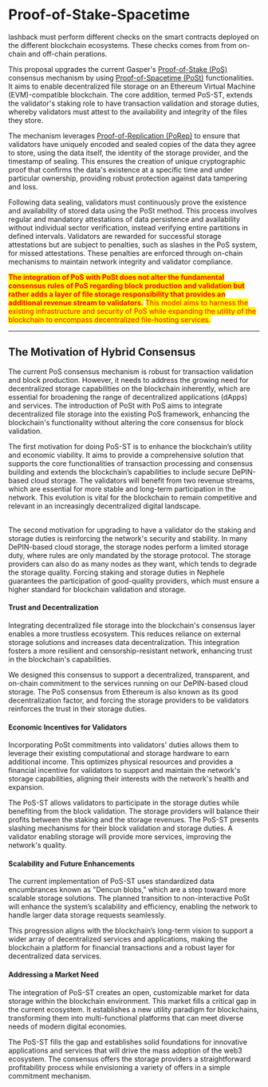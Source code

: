 # Proof-of-Stake-Spacetime

lashback must perform different checks on the smart contracts deployed on the different blockchain ecosystems. These checks comes from from on-chain and off-chain perations.&#x20;

This proposal upgrades the current Gasper's [Proof-of-Stake (PoS)](ethereum-stack-in-nephele/validators/proof-of-stake.md) consensus mechanism by using [Proof-of-Spacetime (PoSt)](storage-mechanisms/proving-mechanism/proof-of-spacetime-post/) functionalities. It aims to enable decentralized file storage on an Ethereum Virtual Machine (EVM)-compatible blockchain. The core addition, termed PoS-ST, extends the validator's staking role to have transaction validation and storage duties, whereby validators must attest to the availability and integrity of the files they store.

The mechanism leverages [Proof-of-Replication (PoRep)](https://spec.filecoin.io/algorithms/pos/porep/) to ensure that validators have uniquely encoded and sealed copies of the data they agree to store, using the data itself, the identity of the storage provider, and the timestamp of sealing. This ensures the creation of unique cryptographic proof that confirms the data's existence at a specific time and under particular ownership, providing robust protection against data tampering and loss.

Following data sealing, validators must continuously prove the existence and availability of stored data using the PoSt method. This process involves regular and mandatory attestations of data persistence and availability without individual sector verification, instead verifying entire partitions in defined intervals. Validators are rewarded for successful storage attestations but are subject to penalties, such as slashes in the PoS system, for missed attestations. These penalties are enforced through on-chain mechanisms to maintain network integrity and validator compliance.

<mark style="color:red;">**The integration of PoS with PoSt does not alter the fundamental consensus rules of PoS regarding block production and validation but rather adds a layer of file storage responsibility that provides an additional revenue stream to validators.**</mark> <mark style="color:red;"></mark><mark style="color:red;">This model aims to harness the existing infrastructure and security of PoS while expanding the utility of the blockchain to encompass decentralized file-hosting services.</mark>

***

## The Motivation of Hybrid Consensus

The current PoS consensus mechanism is robust for transaction validation and block production. However, it needs to address the growing need for decentralized storage capabilities on the blockchain inherently, which are essential for broadening the range of decentralized applications (dApps) and services. The introduction of PoSt with PoS aims to integrate decentralized file storage into the existing PoS framework, enhancing the blockchain's functionality without altering the core consensus for block validation.

The first motivation for doing PoS-ST is to enhance the blockchain’s utility and economic viability. It aims to provide a comprehensive solution that supports the core functionalities of transaction processing and consensus building and extends the blockchain’s capabilities to include secure DePIN-based cloud storage. The validators will benefit from two revenue streams, which are essential for more stable and long-term participation in the network. This evolution is vital for the blockchain to remain competitive and relevant in an increasingly decentralized digital landscape.

\
The second motivation for upgrading to have a validator do the staking and storage duties is reinforcing the network's security and stability. In many DePIN-based cloud storage, the storage nodes perform a limited storage duty, where rules are only mandated by the storage protocol. The storage providers can also do as many nodes as they want, which tends to degrade the storage quality. Forcing staking and storage duties in Nephele  guarantees the participation of good-quality providers, which must ensure a higher standard for blockchain validation and storage.

#### Trust and Decentralization

Integrating decentralized file storage into the blockchain's consensus layer enables a more trustless ecosystem. This reduces reliance on external storage solutions and increases data decentralization. This integration fosters a more resilient and censorship-resistant network, enhancing trust in the blockchain's capabilities.

We designed this consensus to support a decentralized, transparent, and on-chain commitment to the services running on our DePIN-based cloud storage. The PoS consensus from Ethereum is also known as its good decentralization factor, and forcing the storage providers to be validators reinforces the trust in their storage duties.

#### Economic Incentives for Validators

Incorporating PoSt commitments into validators' duties allows them to leverage their existing computational and storage hardware to earn additional income. This optimizes physical resources and provides a financial incentive for validators to support and maintain the network's storage capabilities, aligning their interests with the network's health and expansion.

The PoS-ST allows validators to participate in the storage duties while benefiting from the block validation. The storage providers will balance their profits between the staking and the storage revenues. The PoS-ST presents slashing mechanisms for their block validation and storage duties. A validator enabling storage will provide more services, improving the network's quality.

#### Scalability and Future Enhancements

The current implementation of PoS-ST uses standardized data encumbrances known as "Dencun blobs," which are a step toward more scalable storage solutions. The planned transition to non-interactive PoSt will enhance the system’s scalability and efficiency, enabling the network to handle larger data storage requests seamlessly.

This progression aligns with the blockchain’s long-term vision to support a wider array of decentralized services and applications, making the blockchain a platform for financial transactions and a robust layer for decentralized data services.

#### Addressing a Market Need

The integration of PoS-ST creates an open, customizable market for data storage within the blockchain environment. This market fills a critical gap in the current ecosystem. It establishes a new utility paradigm for blockchains, transforming them into multi-functional platforms that can meet diverse needs of modern digital economies.

The PoS-ST fills the gap and establishes solid foundations for innovative applications and services that will drive the mass adoption of the web3 ecosystem. The consensus offers the storage providers a straightforward profitability process while envisioning a variety of offers in a simple commitment mechanism.
